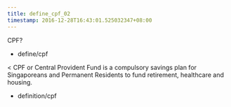 ```yaml
---
title: define_cpf_02
timestamp: 2016-12-28T16:43:01.525032347+08:00
---
```


CPF?
* define/cpf

< CPF or Central Provident Fund is a compulsory savings plan for Singaporeans and Permanent Residents to fund retirement, healthcare and housing.
* definition/cpf
